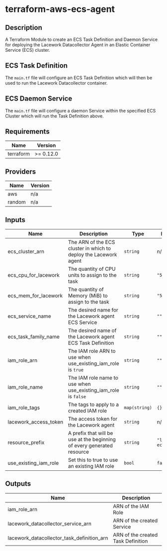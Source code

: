 # terraform-aws-ecs-agent

## Description

A Terraform Module to create an ECS Task Definition and Daemon Service for deploying the Lacework Datacollector Agent in an Elastic Container Service (ECS) cluster.

## ECS Task Definition

The `main.tf` file will configure an ECS Task Definition which will then be used to run the Lacework Datacollector container.

## ECS Daemon Service

The `main.tf` file will configure a daemon Service within the specified ECS Cluster which will run the Task Definition above.

## Requirements

| Name      | Version   |
| --------- | --------- |
| terraform | >= 0.12.0 |

## Providers

| Name   | Version |
| ------ | ------- |
| aws    | n/a     |
| random | n/a     |

## Inputs

| Name                  | Description                                                            | Type          | Default          | Required |
| --------------------- | ---------------------------------------------------------------------- | ------------- | ---------------- | :------: |
| ecs_cluster_arn       | The ARN of the ECS cluster in which to deploy the Lacework agent       | `string`      | n/a              |   yes    |
| ecs_cpu_for_lacework  | The quantity of CPU units to assign to the task                        | `string`      | `"512"`          |    no    |
| ecs_mem_for_lacework  | The quantity of Memory (MiB) to assign to the task                     | `string`      | `"512"`          |    no    |
| ecs_service_name      | The desired name for the Lacework agent ECS Service                    | `string`      | `""`             |    no    |
| ecs_task_family_name  | The desired name of the Lacework agent ECS Task Definition             | `string`      | `""`             |    no    |
| iam_role_arn          | The IAM role ARN to use when use_existing_iam_role is `true`           | `string`      | `""`             |    no    |
| iam_role_name         | The IAM role name to use when use_existing_iam_role is `false`         | `string`      | `""`             |    no    |
| iam_role_tags         | The tags to apply to a created IAM role                                | `map(string)` | `{}`             |    no    |
| lacework_access_token | The access token for the Lacework agent                                | `string`      | n/a              |   yes    |
| resource_prefix       | A prefix that will be use at the beginning of every generated resource | `string`      | `"lacework-ecs"` |    no    |
| use_existing_iam_role | Set this to true to use an existing IAM role                           | `bool`        | `false`          |    no    |

## Outputs

| Name                                       | Description                        |
| ------------------------------------------ | ---------------------------------- |
| iam_role_arn                               | ARN of the IAM Role                |
| lacework_datacollector_service_arn         | ARN of the created Service         |
| lacework_datacollector_task_definition_arn | ARN of the created Task Definition |

